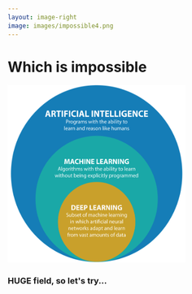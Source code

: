 ```yaml
---
layout: image-right
image: images/impossible4.png
---
```

# Which is impossible

<img alt="venn" src="/images/venn.png" style="width: 350px; height: 350px;" />

<h3 class="mt-4 text-blue-600">
  <span class="text-5xl">HUGE</span> field, 
  <span class="italic text-gray-400 text-3xl">so let's try...</span>
</h3>